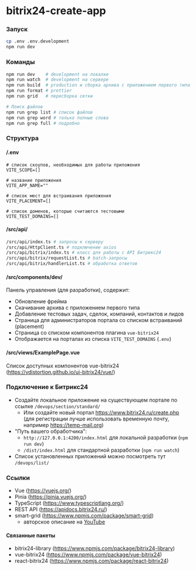 # bitrix24-create-app

### Запуск

```sh
cp .env .env.development
npm run dev
```

### Команды

```sh
npm run dev    # development на локалке
npm run watch  # development на сервере
npm run build  # production и сборка архива с приложением первого типа
npm run format # prettier
npm run grid   # пересборка сетки

# Поиск файлов
npm run grep list # список файлов
npm run grep word # только полные слова
npm run grep full # подробно
```

### Структура

#### /.env

```dotenv
# список скоупов, необходимых для работы приложения
VITE_SCOPE=[]

# название приложения
VITE_APP_NAME=""

# список мест для встраивания приложения
VITE_PLACEMENT=[]

# список доменов, которые считаются тестовыми
VITE_TEST_DOMAINS=[]
```

#### /src/api/

```sh
/src/api/index.ts # запросы к серверу
/src/api/HttpClient.ts # подключение axios
/src/api/bitrix/index.ts # класс для работы с API Битрикс24
/src/api/bitrix/requestList.ts # batch-запросы
/src/api/bitrix/handlerList.ts # обработка ответов
```

#### /src/components/dev/

Панель управления (для разработки), содержит:

- Обновление фрейма
- Скачивание архива с приложением первого типа
- Добавление тестовых задач, сделок, компаний, контактов и лидов
- Страница для администраторов портала со списком встраиваний (placement)
- Страница со списком компонентов плагина `vue-bitrix24`
- Отображается на порталах из списка `VITE_TEST_DOMAINS` (`.env`)

#### /src/views/ExamplePage.vue

Список доступных компонентов vue-bitrix24 (https://vdistortion.github.io/ui-bitrix24/vue/)

### Подключение к Битрикс24

- Создайте локальное приложение на существующем портале по ссылке `/devops/section/standard/`
  - Или создайте новый портал https://www.bitrix24.ru/create.php (для регистрации лучше использовать временную почту, например https://temp-mail.org)
- "Путь вашего обработчика":
  - `http://127.0.0.1:4200/index.html` для локальной разработки (`npm run dev`)
  - `/dist/index.html` для стандартной разработки (`npm run watch`)
- Список установленных приложений можно посмотреть тут `/devops/list/`

### Ссылки

- Vue (https://vuejs.org/)
- Pinia (https://pinia.vuejs.org/)
- TypeScript (https://www.typescriptlang.org/)
- REST API (https://apidocs.bitrix24.ru/)
- smart-grid (https://www.npmjs.com/package/smart-grid)
  - авторское описание на [YouTube](https://www.youtube.com/playlist?list=PLyeqauxei6je28tJvioIsE0bYnARh0UVz)

#### Связанные пакеты

- bitrix24-library (https://www.npmjs.com/package/bitrix24-library)
- vue-bitrix24 (https://www.npmjs.com/package/vue-bitrix24)
- react-bitrix24 (https://www.npmjs.com/package/react-bitrix24)
